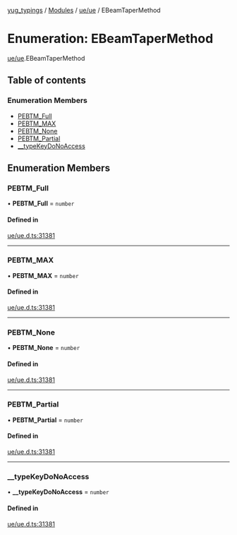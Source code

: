 [yug_typings](../README.md) / [Modules](../modules.md) / [ue/ue](../modules/ue_ue.md) / EBeamTaperMethod

# Enumeration: EBeamTaperMethod

[ue/ue](../modules/ue_ue.md).EBeamTaperMethod

## Table of contents

### Enumeration Members

- [PEBTM\_Full](ue_ue.EBeamTaperMethod.md#pebtm_full)
- [PEBTM\_MAX](ue_ue.EBeamTaperMethod.md#pebtm_max)
- [PEBTM\_None](ue_ue.EBeamTaperMethod.md#pebtm_none)
- [PEBTM\_Partial](ue_ue.EBeamTaperMethod.md#pebtm_partial)
- [\_\_typeKeyDoNoAccess](ue_ue.EBeamTaperMethod.md#__typekeydonoaccess)

## Enumeration Members

### PEBTM\_Full

• **PEBTM\_Full** = `number`

#### Defined in

[ue/ue.d.ts:31381](https://github.com/YugMetaverse/yug_typings/blob/b7d9b19/ue/ue.d.ts#L31381)

___

### PEBTM\_MAX

• **PEBTM\_MAX** = `number`

#### Defined in

[ue/ue.d.ts:31381](https://github.com/YugMetaverse/yug_typings/blob/b7d9b19/ue/ue.d.ts#L31381)

___

### PEBTM\_None

• **PEBTM\_None** = `number`

#### Defined in

[ue/ue.d.ts:31381](https://github.com/YugMetaverse/yug_typings/blob/b7d9b19/ue/ue.d.ts#L31381)

___

### PEBTM\_Partial

• **PEBTM\_Partial** = `number`

#### Defined in

[ue/ue.d.ts:31381](https://github.com/YugMetaverse/yug_typings/blob/b7d9b19/ue/ue.d.ts#L31381)

___

### \_\_typeKeyDoNoAccess

• **\_\_typeKeyDoNoAccess** = `number`

#### Defined in

[ue/ue.d.ts:31381](https://github.com/YugMetaverse/yug_typings/blob/b7d9b19/ue/ue.d.ts#L31381)
